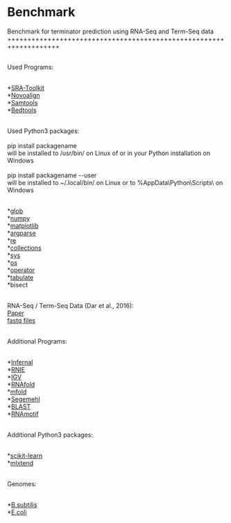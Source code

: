 # Benchmark

Benchmark for terminator prediction using RNA-Seq and Term-Seq data<br/>
+++++++++++++++++++++++++++++++++++++++++++++++++++++++++++++++++++<br/>
<br/>

Used Programs:<br/>
<br/>

*[SRA-Toolkit](https://www.ncbi.nlm.nih.gov/sra/docs/toolkitsoft/)<br/>
*[Novoalign](http://www.novocraft.com/products/novoalign/)<br/>
*[Samtools](http://www.htslib.org/download/)<br/>
*[Bedtools](https://bedtools.readthedocs.io/en/latest/index.html)<br/>
<br/>

Used Python3 packages:<br/>
<br/>
pip install packagename<br/>
will be installed to /usr/bin/ on Linux of or in your Python installation on Windows<br/>
<br/>
pip install packagename --user<br/>
will be installed to ~/.local/bin/ on Linux or to %AppData\Python\Scripts\ on Windows<br/>
<br/>

*[glob](https://docs.python.org/3/library/glob.html)<br/>
*[numpy](https://numpy.org/)<br/>
*[matplotlib](https://matplotlib.org/)<br/>
*[argparse](https://docs.python.org/3/library/argparse.html)<br/>
*[re](https://docs.python.org/3/library/re.html)<br/>
*[collections](https://docs.python.org/3/library/collections.html)<br/>
*[sys](https://docs.python.org/3/library/sys.html)<br/>
*[os](https://docs.python.org/3/library/os.html)<br/>
*[operator](https://docs.python.org/3/library/operator.html)<br/>
*[tabulate](https://pypi.org/project/tabulate/)<br/>
*bisect<br/>
<br/>


RNA-Seq / Term-Seq Data (Dar et al., 2016):<br/>
[Paper](https://www.ncbi.nlm.nih.gov/pubmed/27120414)<br/>
[fastq files](https://www.ncbi.nlm.nih.gov/sra?term=ERP014057)<br/>
<br/>


Additional Programs:<br/>
<br/>

*[Infernal](http://eddylab.org/infernal/)<br/>
*[RNIE](https://github.com/ppgardne/RNIE)<br/>
*[IGV](https://software.broadinstitute.org/software/igv/)<br/>
*[RNAfold](http://rna.tbi.univie.ac.at/)<br/>
*[mfold](http://unafold.rna.albany.edu/?q=mfold)<br/>
*[Segemehl](https://www.bioinf.uni-leipzig.de/Software/segemehl/)<br/>
*[BLAST](https://blast.ncbi.nlm.nih.gov/Blast.cgi)<br/>
*[RNAmotif](http://casegroup.rutgers.edu/casegr-sh-2.5.html)<br/>
<br/>


Additional Python3 packages:<br/>
<br/>

*[scikit-learn](https://scikit-learn.org/stable/)<br/>
*[mlxtend](http://rasbt.github.io/mlxtend/api_subpackages/mlxtend.plotting/)<br/>
<br/>


Genomes:<br/>
<br/>

*[B.subtilis](https://raw.githubusercontent.com/SarahStrobel/Benchmark/master/Genomes/Bacillus_subtilis_UtoT.fasta)<br/>
*[E.coli](https://raw.githubusercontent.com/SarahStrobel/Benchmark/master/Genomes/Escherichia_coli_IAI39.fasta)<br/>
<br/>

